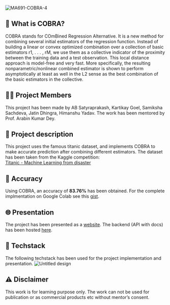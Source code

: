 ![MA691-COBRA-4](https://user-images.githubusercontent.com/45942031/140724100-ba8da381-431a-47fa-9026-ff82cafb9719.png)

## 🐍 What is COBRA?

COBRA stands for COmBined Regression Alternative. It is a new method for combining several initial estimators of the regression function. Instead of building a linear or convex optimized combination over a collection of basic estimators r1, . . . , rM, we use them as a collective indicator of the proximity between the training data and a test observation. This local distance approach is model-free and very fast. More specifically, the resulting nonparametric/nonlinear combined estimator is shown to perform asymptotically at least as well in the L2 sense as the best combination of the basic estimators in the collective.

## 🧑‍💻 Project Members

This project has been made by AB Satyraprakash, Kartikay Goel, Samiksha Sachdeva, Jatin Dhingra, Himanshu Yadav. The work has been mentored by Prof. Arabin Kumar Dey.

## 📝 Project description

This project uses the famous titanic dataset, and implements COBRA to make accurate prediction after combining different estimators. The dataset has been taken from the Kaggle competition: <br>[Titanic - Machine Learning from disaster](https://www.kaggle.com/c/titanic/data)

## 🎯 Accuracy

Using COBRA, an accuracy of **83.76%** has been obtained. For the complete implmentation on Google Colab see this [gist](https://gist.github.com/Imperial-lord/757b1d870f00253afed056d7324cb1d9).

## 🌐 Presentation

The project has been presented as a [website](https://survival-prediction-cobra4.herokuapp.com/). The backend (API with docs) has been hosted [here](https://pacific-dawn-32033.herokuapp.com/docs).

## 🧰 Techstack

The following techstack has been used for the project implementation and presentation.
![Untitled design](https://user-images.githubusercontent.com/45942031/140725411-e0d855f5-a0bb-40c9-8a7c-21e6f8f13e4c.png)

## ⚠️ Disclaimer

This work is for learning purpose only. The work can not be used for publication or as commercial products etc without mentor’s consent.
